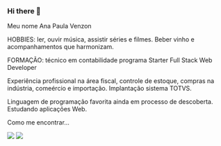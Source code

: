 ### Hi there 👋


Meu nome Ana Paula Venzon

HOBBIES: ler, ouvir música, assistir séries e filmes. Beber vinho e
         acompanhamentos que harmonizam.
         
FORMAÇÃO: técnico em contabilidade
          programa Starter Full Stack Web Developer
   
Experiência profissional na área fiscal, controle de estoque, compras na indústria, comeércio e importação. Implantação sistema TOTVS.  
          
 Linguagem de programação favorita ainda em processo de descoberta. Estudando
 aplicações Web.
 
 Como me encontrar...
 
   <div>
    <a href="https://www.instagram.com/anapaulavenzon" target="_blank"><img src="https://img.shields.io/badge/-Instagram-%23E4405F?style=for-the-badge&logo=instagram&logoColor=white" target="_blank"></a>
   <a href = "mailto:venzongrowdev@gmail.com"><img src="https://img.shields.io/badge/-gmail-%23333?style=for-the-badge&logo=microsoft&logoColor=white" target="_blank"></a>
  </div>


 
